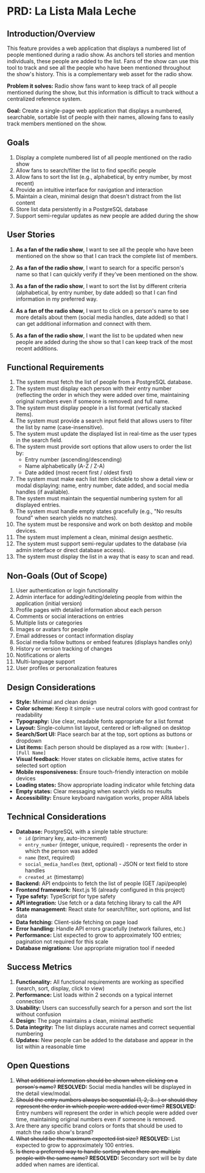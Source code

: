 # PRD: La Lista Mala Leche

## Introduction/Overview

This feature provides a web application that displays a numbered list of people mentioned during a radio show. As anchors tell stories and mention individuals, these people are added to the list. Fans of the show can use this tool to track and see all the people who have been mentioned throughout the show's history. This is a complementary web asset for the radio show.

**Problem it solves:** Radio show fans want to keep track of all people mentioned during the show, but this information is difficult to track without a centralized reference system.

**Goal:** Create a single-page web application that displays a numbered, searchable, sortable list of people with their names, allowing fans to easily track members mentioned on the show.

## Goals

1. Display a complete numbered list of all people mentioned on the radio show
2. Allow fans to search/filter the list to find specific people
3. Allow fans to sort the list (e.g., alphabetical, by entry number, by most recent)
4. Provide an intuitive interface for navigation and interaction
5. Maintain a clean, minimal design that doesn't distract from the list content
6. Store list data persistently in a PostgreSQL database
7. Support semi-regular updates as new people are added during the show

## User Stories

1. **As a fan of the radio show**, I want to see all the people who have been mentioned on the show so that I can track the complete list of members.

2. **As a fan of the radio show**, I want to search for a specific person's name so that I can quickly verify if they've been mentioned on the show.

3. **As a fan of the radio show**, I want to sort the list by different criteria (alphabetical, by entry number, by date added) so that I can find information in my preferred way.

4. **As a fan of the radio show**, I want to click on a person's name to see more details about them (social media handles, date added) so that I can get additional information and connect with them.

5. **As a fan of the radio show**, I want the list to be updated when new people are added during the show so that I can keep track of the most recent additions.

## Functional Requirements

1. The system must fetch the list of people from a PostgreSQL database.
2. The system must display each person with their entry number (reflecting the order in which they were added over time, maintaining original numbers even if someone is removed) and full name.
3. The system must display people in a list format (vertically stacked items).
4. The system must provide a search input field that allows users to filter the list by name (case-insensitive).
5. The system must update the displayed list in real-time as the user types in the search field.
6. The system must provide sort options that allow users to order the list by:
   - Entry number (ascending/descending)
   - Name alphabetically (A-Z / Z-A)
   - Date added (most recent first / oldest first)
7. The system must make each list item clickable to show a detail view or modal displaying: name, entry number, date added, and social media handles (if available).
8. The system must maintain the sequential numbering system for all displayed entries.
9. The system must handle empty states gracefully (e.g., "No results found" when search yields no matches).
10. The system must be responsive and work on both desktop and mobile devices.
11. The system must implement a clean, minimal design aesthetic.
12. The system must support semi-regular updates to the database (via admin interface or direct database access).
13. The system must display the list in a way that is easy to scan and read.

## Non-Goals (Out of Scope)

1. User authentication or login functionality
2. Admin interface for adding/editing/deleting people from within the application (initial version)
3. Profile pages with detailed information about each person
4. Comments or social interactions on entries
5. Multiple lists or categories
6. Images or avatars for people
7. Email addresses or contact information display
8. Social media follow buttons or embed features (displays handles only)
9. History or version tracking of changes
10. Notifications or alerts
11. Multi-language support
12. User profiles or personalization features

## Design Considerations

- **Style:** Minimal and clean design
- **Color scheme:** Keep it simple - use neutral colors with good contrast for readability
- **Typography:** Use clear, readable fonts appropriate for a list format
- **Layout:** Single-column list layout, centered or left-aligned on desktop
- **Search/Sort UI:** Place search bar at the top, sort options as buttons or dropdown
- **List items:** Each person should be displayed as a row with: `[Number]. [Full Name]`
- **Visual feedback:** Hover states on clickable items, active states for selected sort option
- **Mobile responsiveness:** Ensure touch-friendly interaction on mobile devices
- **Loading states:** Show appropriate loading indicator while fetching data
- **Empty states:** Clear messaging when search yields no results
- **Accessibility:** Ensure keyboard navigation works, proper ARIA labels

## Technical Considerations

- **Database:** PostgreSQL with a simple table structure:
  - `id` (primary key, auto-increment)
  - `entry_number` (integer, unique, required) - represents the order in which the person was added
  - `name` (text, required)
  - `social_media_handles` (text, optional) - JSON or text field to store handles
  - `created_at` (timestamp)
- **Backend:** API endpoints to fetch the list of people (GET /api/people)
- **Frontend framework:** Next.js 16 (already configured in this project)
- **Type safety:** TypeScript for type safety
- **API integration:** Use fetch or a data fetching library to call the API
- **State management:** React state for search/filter, sort options, and list data
- **Data fetching:** Client-side fetching on page load
- **Error handling:** Handle API errors gracefully (network failures, etc.)
- **Performance:** List expected to grow to approximately 100 entries; pagination not required for this scale
- **Database migrations:** Use appropriate migration tool if needed

## Success Metrics

1. **Functionality:** All functional requirements are working as specified (search, sort, display, click to view)
2. **Performance:** List loads within 2 seconds on a typical internet connection
3. **Usability:** Users can successfully search for a person and sort the list without confusion
4. **Design:** The page maintains a clean, minimal aesthetic
5. **Data integrity:** The list displays accurate names and correct sequential numbering
6. **Updates:** New people can be added to the database and appear in the list within a reasonable time

## Open Questions

1. ~~What additional information should be shown when clicking on a person's name?~~ **RESOLVED:** Social media handles will be displayed in the detail view/modal.
2. ~~Should the entry numbers always be sequential (1, 2, 3...) or should they represent the order in which people were added over time?~~ **RESOLVED:** Entry numbers will represent the order in which people were added over time, maintaining original numbers even if someone is removed.
3. Are there any specific brand colors or fonts that should be used to match the radio show's brand?
4. ~~What should be the maximum expected list size?~~ **RESOLVED:** List expected to grow to approximately 100 entries.
5. ~~Is there a preferred way to handle sorting when there are multiple people with the same name?~~ **RESOLVED:** Secondary sort will be by date added when names are identical.
